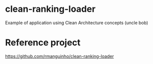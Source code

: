 # clean-ranking-loader
Example of application using Clean Architecture concepts (uncle bob)
# Reference project
https://github.com/rmanguinho/clean-ranking-loader
